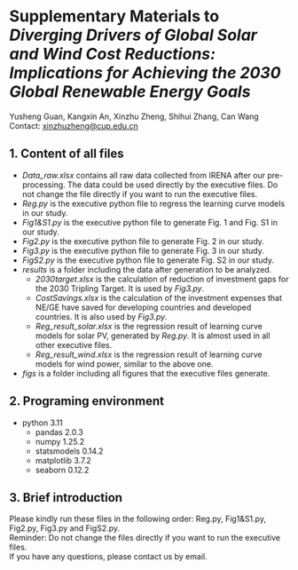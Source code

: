 # Supplementary Materials to *Diverging Drivers of Global Solar and Wind Cost Reductions: Implications for Achieving the 2030 Global Renewable Energy Goals*
Yusheng Guan, Kangxin An, Xinzhu Zheng, Shihui Zhang, Can Wang  
Contact: xinzhuzheng@cup.edu.cn

## 1. Content of all files
- *Data_raw.xlsx* contains all raw data collected from IRENA after our pre-processing. 
The data could be used directly by the executive files.
Do not change the file directly if you want to run the executive files.  
- *Reg.py* is the executive python file to regress the learning curve models in our study.
- *Fig1&S1.py* is the executive python file to generate Fig. 1 and Fig. S1 in our study.
- *Fig2.py* is the executive python file to generate Fig. 2 in our study.
- *Fig3.py* is the executive python file to generate Fig. 3 in our study.
- *FigS2.py* is the executive python file to generate Fig. S2 in our study.
- *results* is a folder including the data after generation to be analyzed.
  - *2030target.xlsx* is the calculation of reduction of investment gaps for the 2030 Tripling Target.
    It is used by *Fig3.py*.
  - *CostSavings.xlsx* is the calculation of the investment expenses that NE/GE have saved for developing countries
    and developed countries. It is also used by *Fig3.py*.
  - *Reg_result_solar.xlsx* is the regression result of learning curve models for solar PV, generated by *Reg.py*.
    It is almost used in all other executive files.
  - *Reg_result_wind.xlsx* is the regression result of learning curve models for wind power, similar to the above one.
- *figs* is a folder including all figures that the executive files generate.

## 2. Programing environment
- python 3.11
  - pandas 2.0.3
  - numpy 1.25.2
  - statsmodels 0.14.2
  - matplotlib 3.7.2
  - seaborn 0.12.2

## 3. Brief introduction 
Please kindly run these files in the following order:
Reg.py, Fig1&S1.py, Fig2.py, Fig3.py and FigS2.py.  
Reminder: Do not change the files directly if you want to run the executive files.  
If you have any questions, please contact us by email.
